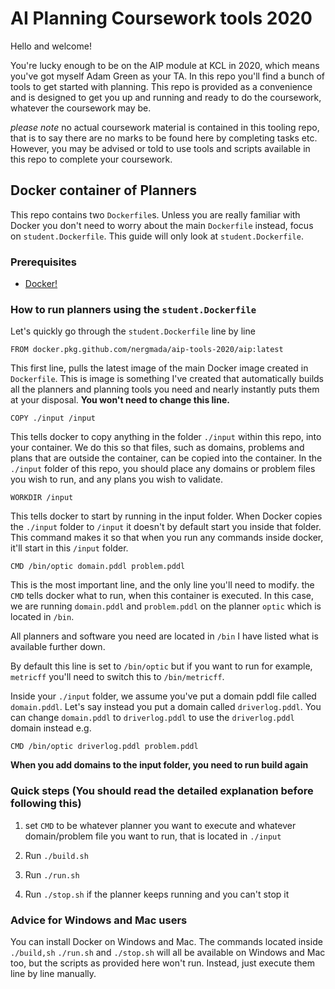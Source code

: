# AI Planning Coursework tools 2020

Hello and welcome!

You're lucky enough to be on the AIP module at KCL in 2020, which means you've got myself Adam Green as your TA. In this repo you'll find a bunch of tools to get started with planning. This repo is provided as a convenience and is designed to get you up and running and ready to do the coursework, whatever the coursework may be.

*please note* no actual coursework material is contained in this tooling repo, that is to say there are no marks to be found here by completing tasks etc. However, you may be advised or told to use tools and scripts available in this repo to complete your coursework.

## Docker container of Planners

This repo contains two `Dockerfile`s. Unless you are really familiar with Docker you don't need to worry about the main `Dockerfile` instead, focus on `student.Dockerfile`. This guide will only look at `student.Dockerfile`.

### Prerequisites

- [Docker!](https://www.docker.com/)


### How to run planners using the `student.Dockerfile`
Let's quickly go through the `student.Dockerfile` line by line

`FROM docker.pkg.github.com/nergmada/aip-tools-2020/aip:latest`

This first line, pulls the latest image of the main Docker image created in `Dockerfile`. This is image is something I've created that automatically builds all the planners and planning tools you need and nearly instantly puts them at your disposal. **You won't need to change this line.**

`COPY ./input /input`

This tells docker to copy anything in the folder `./input` within this repo, into your container. We do this so that files, such as domains, problems and plans that are outside the container, can be copied into the container. In the `./input` folder of this repo, you should place any domains or problem files you wish to run, and any plans you wish to validate.

`WORKDIR /input`

This tells docker to start by running in the input folder. When Docker copies the `./input` folder to `/input` it doesn't by default start you inside that folder. This command makes it so that when you run any commands inside docker, it'll start in this `/input` folder.

`CMD /bin/optic domain.pddl problem.pddl`

This is the most important line, and the only line you'll need to modify. the `CMD` tells docker what to run, when this container is executed. In this case, we are running `domain.pddl` and `problem.pddl` on the planner `optic` which is located in `/bin`. 

All planners and software you need are located in `/bin` I have listed what is available further down.

By default this line is set to `/bin/optic` but if you want to run for example, `metricff` you'll need to switch this to `/bin/metricff`. 

Inside your `./input` folder, we assume you've put a domain pddl file called `domain.pddl`. Let's say instead you put a domain called `driverlog.pddl`. You can change `domain.pddl` to `driverlog.pddl` to use the `driverlog.pddl` domain instead e.g.

`CMD /bin/optic driverlog.pddl problem.pddl`

**When you add domains to the input folder, you need to run build again**

### Quick steps (You should read the detailed explanation before following this)

1. set `CMD` to be whatever planner you want to execute and whatever domain/problem file you want to run, that is located in `./input`

2. Run `./build.sh`

3. Run `./run.sh`

4. Run `./stop.sh` if the planner keeps running and you can't stop it

### Advice for Windows and Mac users

You can install Docker on Windows and Mac. The commands located inside `./build,sh` `./run.sh` and `./stop.sh` will all be available on Windows and Mac too, but the scripts as provided here won't run. Instead, just execute them line by line manually.